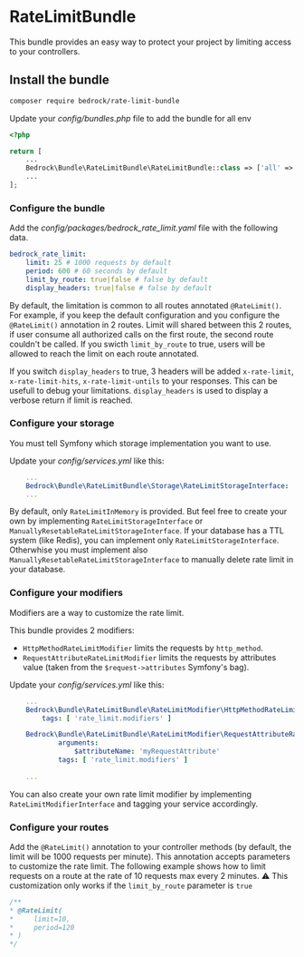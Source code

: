 # RateLimitBundle
This bundle provides an easy way to protect your project by limiting access to your controllers.

## Install the bundle
```bash
composer require bedrock/rate-limit-bundle
```

Update your _config/bundles.php_ file to add the bundle for all env
```php
<?php

return [
    ...
    Bedrock\Bundle\RateLimitBundle\RateLimitBundle::class => ['all' => true],
    ...
];
```

### Configure the bundle
Add the _config/packages/bedrock_rate_limit.yaml_ file with the following data.
```yaml
bedrock_rate_limit:
    limit: 25 # 1000 requests by default
    period: 600 # 60 seconds by default
    limit_by_route: true|false # false by default
    display_headers: true|false # false by default
```
By default, the limitation is common to all routes annotated `@RateLimit()`. 
For example, if you keep the default configuration and you configure the `@RateLimit()` annotation in 2 routes. Limit will shared between this 2 routes, if user consume all authorized calls on the first route, the second route couldn't be called.
If you swicth `limit_by_route` to true, users will be allowed to reach the limit on each route annotated.

If you switch `display_headers` to true, 3 headers will be added `x-rate-limit`, `x-rate-limit-hits`, `x-rate-limit-untils` to your responses. This can be usefull to debug your limitations.
`display_headers` is used to display a verbose return if limit is reached.
 
### Configure your storage 
You must tell Symfony which storage implementation you want to use.

Update your _config/services.yml_ like this:

```yaml
    ...
    Bedrock\Bundle\RateLimitBundle\Storage\RateLimitStorageInterface: '@Bedrock\Bundle\RateLimitBundle\Storage\RateLimitInMemoryStorage'
    ...
``` 

By default, only `RateLimitInMemory` is provided. But feel free to create your own by implementing `RateLimitStorageInterface` or `ManuallyResetableRateLimitStorageInterface`.
If your database has a TTL system (like Redis), you can implement only `RateLimitStorageInterface`. Otherwhise you must implement also `ManuallyResetableRateLimitStorageInterface` to manually delete rate limit in your database. 

### Configure your modifiers
Modifiers are a way to customize the rate limit.

This bundle provides 2 modifiers: 
* `HttpMethodRateLimitModifier` limits the requests by `http_method`.
* `RequestAttributeRateLimitModifier` limits the requests by attributes value (taken from the `$request->attributes` Symfony's bag).

Update your _config/services.yml_ like this:

```yaml
    ...
    Bedrock\Bundle\RateLimitBundle\RateLimitModifier\HttpMethodRateLimitModifier:
        tags: [ 'rate_limit.modifiers' ]   

    Bedrock\Bundle\RateLimitBundle\RateLimitModifier\RequestAttributeRateLimitModifier:
            arguments:
                $attributeName: 'myRequestAttribute'
            tags: [ 'rate_limit.modifiers' ]
 
    ...
``` 

You can also create your own rate limit modifier by implementing `RateLimitModifierInterface` and tagging your service accordingly.

### Configure your routes
Add the `@RateLimit()` annotation to your controller methods (by default, the limit will be 1000 requests per minute).
This annotation accepts parameters to customize the rate limit. The following example shows how to limit requests on a route at the rate of 10 requests max every 2 minutes.
:warning: This customization only works if the `limit_by_route` parameter is `true`

```php
/**
* @RateLimit(
*     limit=10,
*     period=120
* )
*/
```
